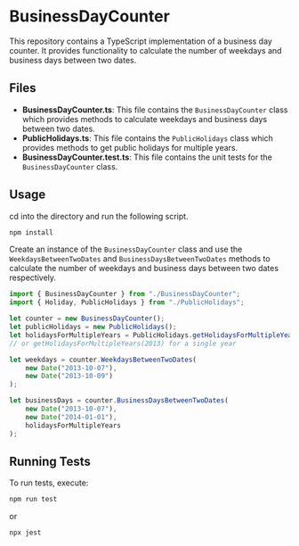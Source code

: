 # BusinessDayCounter

This repository contains a TypeScript implementation of a business day counter. It provides functionality to calculate the number of weekdays and business days between two dates.

## Files
- **BusinessDayCounter.ts**: This file contains the `BusinessDayCounter` class which provides methods to calculate weekdays and business days between two dates.
- **PublicHolidays.ts**: This file contains the `PublicHolidays` class which provides methods to get public holidays for multiple years.
- **BusinessDayCounter.test.ts**: This file contains the unit tests for the `BusinessDayCounter` class.

## Usage
cd into the directory and run the following script.
```bash
npm install
```
Create an instance of the `BusinessDayCounter` class and use the `WeekdaysBetweenTwoDates` and `BusinessDaysBetweenTwoDates` methods to calculate the number of weekdays and business days between two dates respectively.

```typescript
import { BusinessDayCounter } from "./BusinessDayCounter"; 
import { Holiday, PublicHolidays } from "./PublicHolidays";

let counter = new BusinessDayCounter();
let publicHolidays = new PublicHolidays();
let holidaysForMultipleYears = PublicHolidays.getHolidaysForMultipleYears(2013, 2015); 
// or getHolidaysForMultipleYears(2013) for a single year

let weekdays = counter.WeekdaysBetweenTwoDates(
    new Date("2013-10-07"),
    new Date("2013-10-09")
);

let businessDays = counter.BusinessDaysBetweenTwoDates(
    new Date("2013-10-07"),
    new Date("2014-01-01"),
    holidaysForMultipleYears
);
```
## Running Tests
To run tests, execute:
```bash
npm run test
```
or
```bash
npx jest
```
